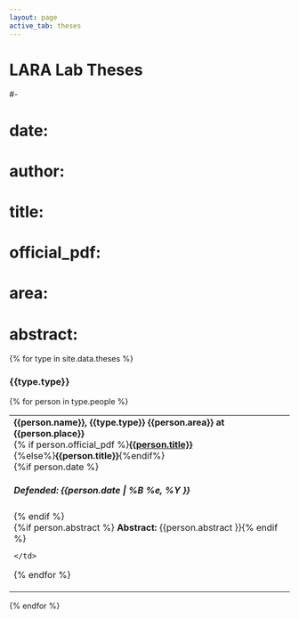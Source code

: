 ```yaml
---
layout: page
active_tab: theses
---
```



# LARA Lab Theses

#-
#  date: 
#  author: 
#  title:
#  official_pdf:
#  area: 
#  abstract:


{% for type in site.data.theses %}

<h3>{{type.type}}</h3>

<div class="table-wrapper">
<div class="table-scroll">
<table class="people">
  <tbody>
  <tr>
  {% for person in type.people %}
	<td>
	 <h4 style="display: inline;">{{person.name}}, {{type.type}} {{person.area}} at {{person.place}}</h4><br>
	 {% if person.official_pdf %}<h4 style="display: inline;"><a href={{person.official_pdf}} aria-label="{{person.name}}'s dissertation">{{person.title}}</a></h4>{%else%}<h4 style="display: inline;">{{person.title}}</h4>{%endif%}<br>
	 {%if person.date %}<h5> Defended: {{person.date | %B %e, %Y }}</h5>{% endif %}<br>
	 {%if person.abstract %} <b>Abstract:</b> {{person.abstract }}{% endif %}
	 
	 
	</td>
	
  {% endfor %}
  </tr>
  </tbody>
</table>
</div>
</div>





{% endfor %}
